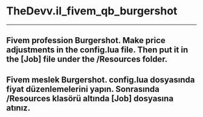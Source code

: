 # TheDevv.il_fivem_qb_burgershot
---
 Fivem profession Burgershot. Make price adjustments in the config.lua file. Then put it in the [Job] file under the /Resources folder.  
---
Fivem meslek Burgershot. config.lua dosyasında fiyat düzenlemelerini yapın. Sonrasında /Resources klasörü altında [Job] dosyasına atınız.
---
